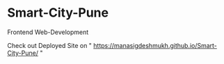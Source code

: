 # Smart-City-Pune
Frontend Web-Development

Check out Deployed Site on " https://manasigdeshmukh.github.io/Smart-City-Pune/ "
